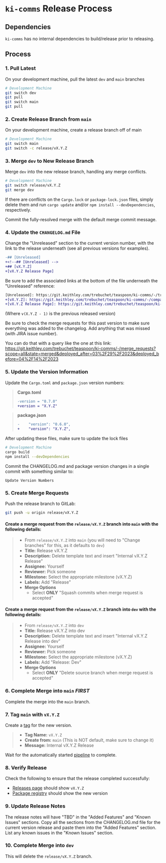# `ki-comms` Release Process

## Dependencies
`ki-comms` has no internal dependencies to build/release prior to releasing.

## Process

### 1. Pull Latest

On your development machine, pull the latest `dev` and `main` branches

```bash
# Development Machine
git switch dev
git pull
git switch main
git pull
```

### 2. Create Release Branch from `main`

On your development machine, create a release branch off of main

```bash
# Development Machine
git switch main
git switch -c release/vX.Y.Z
```

### 3. Merge `dev` to New Release Branch

Merge `dev` into the new release branch, handling any merge conflicts.

```bash
# Development Machine
git switch release/vX.Y.Z
git merge dev
```

If there are conflicts on the `Cargo.lock` or `package-lock.json` files, simply delete
them and run `cargo update` and/or `npm install --devDependencies`, respectively.

Commit the fully-resolved merge with the default merge commit message.

### 4. Update the `CHANGELOG.md` File

Change the "Unreleased" section to the current version number, with the link to the
release underneath (see all previous versions for examples).

```diff
-## [Unreleased]
+<!--## [Unreleased] -->
+## [vX.Y.Z]
+[vX.Y.Z Release Page]
```

Be sure to add the associated links at the bottom of the file underneath the "Unreleased" reference:

```diff
[Unreleased]: https://git.keithley.com/trebuchet/teaspoon/ki-comms/-/tree/dev
+[vX.Y.Z]: https://git.keithley.com/trebuchet/teaspoon/ki-comms/-/compare/v(X.Y.Z - 1)...vX.Y.Z?from_project_id=33
+[vX.Y.Z Release Page]: https://git.keithley.com/trebuchet/teaspoon/ki-comms/-/releases/vX.Y.Z
```
(Where `v(X.Y.Z - 1)` is the previous released version)

Be sure to check the merge requests for this past version to make sure everything was added to the changelog. Add anything that was missed (with JIRA issue number).

You can do that with a query like the one at this link: https://git.keithley.com/trebuchet/teaspoon/ki-comms/-/merge_requests?scope=all&state=merged&deployed_after=03%2F29%2F2023&deployed_before=04%2F14%2F2023

### 5. Update the Version Information

Update the `Cargo.toml` and `package.json` version numbers:

> **Cargo.toml**
> ```diff
> -version = "0.7.0"
> +version = "X.Y.Z"
> ```

> **package.json**
> ```diff
> -    "version": "0.6.0",
> +    "version": "X.Y.Z",
> ```

After updating these files, make sure to update the lock files

```bash
# Development Machine
cargo build
npm install --devDependencies
```

Commit the CHANGELOG.md and package version changes in a single commit with something similar to:

```
Update Version Numbers
```

### 5. Create Merge Requests

Push the release branch to GitLab:

```bash
git push -u origin release/vX.Y.Z
```

#### Create a merge request from the `release/vX.Y.Z` branch into `main` with the following details:

> * From `release/vX.Y.Z` into `main` (you will need to "Change branches" for this, as it defaults to `dev`)
> * **Title:** Release vX.Y.Z
> * **Description:** Delete template text and insert "Internal vX.Y.Z Release"
> * **Assignee:** Yourself
> * **Reviewer:** Pick someone
> * **Milestone:** Select the appropriate milestone (vX.Y.Z)
> * **Labels:** Add "Release"
> * **Merge Options**
>     - Select **ONLY** "Squash commits when merge request is accepted"


#### Create a merge request from the `release/vX.Y.Z` branch into `dev` with the following details:

> * From `release/vX.Y.Z` into `dev`
> * **Title:** Release vX.Y.Z into dev
> * **Description:** Delete template text and insert "Internal vX.Y.Z Release into dev"
> * **Assignee:** Yourself
> * **Reviewer:** Pick someone
> * **Milestone:** Select the appropriate milestone (vX.Y.Z)
> * **Labels:** Add "Release: Dev"
> * **Merge Options**
>     - Select **ONLY** "Delete source branch when merge request is accepted"

### 6. Complete Merge into `main` _**FIRST**_

Complete the merge into the `main` branch.


### 7. Tag `main` with `vX.Y.Z`

Create a [tag](https://git.keithley.com/trebuchet/teaspoon/ki-comms/-/tags) for the new version.
> * **Tag Name:** `vX.Y.Z`
> * **Create from:** `main` (This is NOT default, make sure to change it)
> * **Message:** Internal vX.Y.Z Release

Wait for the automatically started [pipeline](https://git.keithley.com/trebuchet/teaspoon/ki-comms/-/pipelines) to complete.

### 8. Verify Release

Check the following to ensure that the release completed successfully:

* [Releases page](https://git.keithley.com/trebuchet/teaspoon/ki-comms/-/releases) should show `vX.Y.Z`
* [Package registry](https://git.keithley.com/trebuchet/teaspoon/ki-comms/-/packages) should show the new version

### 9. Update Release Notes

The release notes will have "TBD" in the "Added Features" and "Known Issues" sections. Copy all the sections from the CHANGELOG.md file for the current version release and paste them into the "Added Features" section. List any known issues in the "Known Issues" section.

### 10. Complete Merge into `dev`

This will delete the `release/vX.Y.Z` branch.

